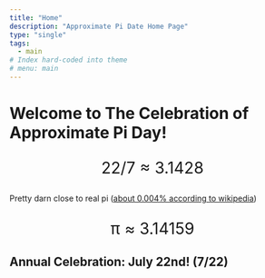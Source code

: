 ```yaml
---
title: "Home"
description: "Approximate Pi Date Home Page"
type: "single"
tags:
  - main
# Index hard-coded into theme
# menu: main
---
```

# Welcome to The Celebration of Approximate Pi Day!

<p align="center" style="font-size: 2em;">22/7 ≈ 3.1428</p>

Pretty darn close to real pi ([about 0.004% according to wikipedia](https://en.wikipedia.org/wiki/Approximations_of_%CF%80))

<p align="center" style="font-size: 2em;">π ≈ 3.14159</p>

## Annual Celebration: July 22nd!  (7/22)

